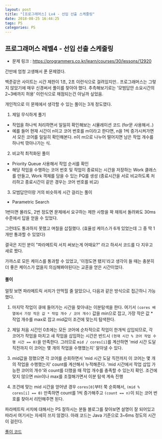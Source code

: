 ```yaml
---
layout: post
title: "[프로그래머스] Lv4 - 선입 선출 스케줄링" 
date: 2018-08-25 16:44:25
tags: PS
categories: PS
---
```


## 프로그래머스 레벨4 - 선입 선출 스케줄링

* 문제 링크 : https://programmers.co.kr/learn/courses/30/lessons/12920

간만에 엄청 고생해서 푼 문제였다.

백준같은 사이트는 시간 제한이 1초, 2초 이런식으로 걸려있지만.. 프로그래머스는 그렇지 않았기에 매우 신경써서 풀이를 찾아야 했다. 추측해보기로는 '모범답안 소요시간의 2~3배까지 허용' 이런식으로 채점되는건 아닐까 싶었음.

개인적으로 이 문제에서 생각할 수 있는 풀이는 3개 정도였다.

1) 제일 무식하게 풀기

* 작업을 하나씩 처리하면서 일일히 확인해보는 시뮬레이션 코드 (for문 사용해서..)
* 예를 들어 현재 시간이 n이고 코어 번호를 m이라고 한다면, n을 1씩 증가시켜가면서 모든 코어를 일일히 확인해본다. n이 m으로 나누어 떨어지면 남은 작업 개수를 하나씩 깎아나가는 식.

2) 비교적 최적화된 풀이

* Priority Queue 사용해서 작업 순서를 확인
* 해당 작업을 수행하는 코어 번호 및 작업이 종료되는 시간을 저장하는 Work 클래스를 만들고, Work 객체를 담을 수 있는 PQ를 생성 (종료시간을 서로 비교하도록 처리하고 종료시간이 같은 경우는 코어 번호를 비교)

3) 모범답안이랑 거의 비슷하게 시간 걸리는 풀이

* Parametric Search

1번이면 몰라도, 2번 정도면 문제에서 요구하는 제한 사항을 꽉 채워서 돌려봐도 30ms 수준에서 답을 얻을 수 있었다.

그런데도 통과하지 못했고 며칠을 삽질했다. (효율성 케이스가 6개 있었는데 그 중 딱 1개만 통과할 수 있었다)

결국은 지인 분이 "파라메트릭 서치 써보는게 어때요?" 라고 하셔서 코드를 다 지우고 새로 짰다.

가까스로 모든 케이스를 통과할 수 있었고, '이정도면 됐지'라고 생각이 들 때는 충분히 더 좋은 케이스가 없을지 의심해봐야된다는 교훈을 얻은 시간이었다.



#### 풀이
얼핏 보면 파라메트릭 서치가 안먹힐 줄 알았으나, 다음과 같은 방식으로 접근하니 가능했다.

1. 마지막 작업이 큐에 들어가는 시간을 찾아내는 이분탐색을 한다.
여기서 `(cores 배열에서 가장 작은 값 * 작업 개수 / 코어 개수)` 값을 min으로 잡고, 가장 작은 값 * 작업 개수를 max로 잡고 mid값이 조건에 맞는지 탐색한다.

2. 제일 처음 시간인 0초에는 모든 코어에 순차적으로 작업이 한개씩 삽입되므로, 각 코어가 작업을 마치고 새 작업을 삽입하는 시간은 반드시 `(현재 시간 % 코어 작업 수행 시간 == 0)`을 만족한다.
그러므로 `mid / cores[i]`를 계산하면 'mid 시간 도달 직전까지 이 코어는 몇 개의 작업을 수행했는지' 알아낼 수 있다.

3. mid값을 정했으면 각 코어를 순회하면서 'mid 시간 도달 직전까지 이 코어는 몇 개의 작업을 수행했는지' count를 계산해서 누적해준다.
'mid 시간에서 작업 삽입 가능한 코어의 개수'와 count를 더했을 때 작업 개수를 충족할 수 있는지 확인. 조건에 맞지 않으면 min이나 max를 조절해가면서 이분 탐색 계속 진행

4. 조건에 맞는 mid 시간을 얻어낸 경우 `cores[0]`부터 쭉 순회해서, `(mid % cores[i] == 0)` 만족하면 count를 1씩 증가해주고 `(count == n)`이 되는 코어 번호를 찾아서 리턴해주면 된다.

파라메트릭 서치에 대해서는 PS 잘하시는 분들 블로그를 찾아보면 설명이 잘 되어있고 따라서 여기서는 자세히 쓰지 않겠다.
아래 코드는 Java 기준으로 3~6ms 정도의 시간이 걸린다.

[풀이 코드](https://github.com/joshua-qa/PS/blob/master/programmers/level4/Scheduling.java)




